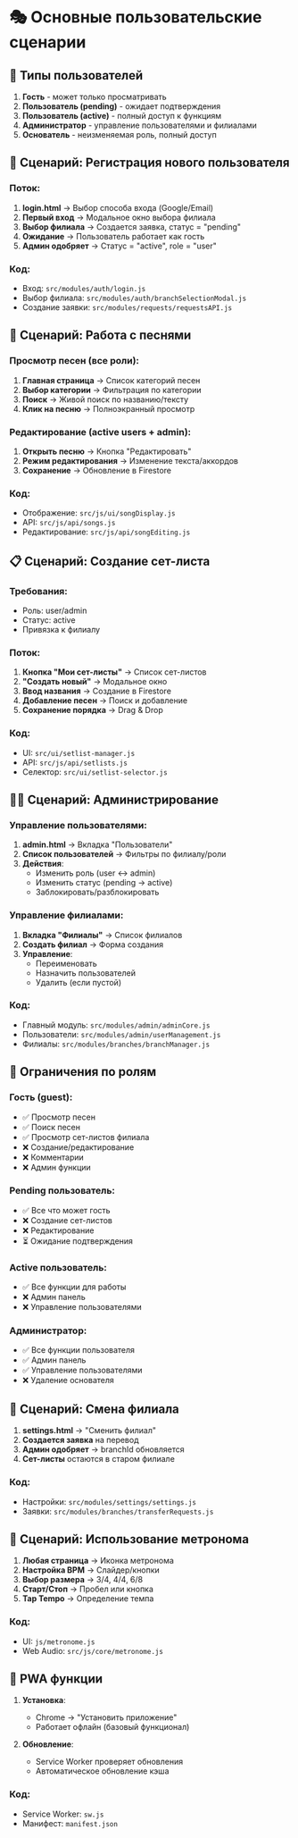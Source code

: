# 🎭 Основные пользовательские сценарии

## 👤 Типы пользователей
1. **Гость** - может только просматривать
2. **Пользователь (pending)** - ожидает подтверждения
3. **Пользователь (active)** - полный доступ к функциям
4. **Администратор** - управление пользователями и филиалами
5. **Основатель** - неизменяемая роль, полный доступ

## 🔐 Сценарий: Регистрация нового пользователя

### Поток:
1. **login.html** → Выбор способа входа (Google/Email)
2. **Первый вход** → Модальное окно выбора филиала
3. **Выбор филиала** → Создается заявка, статус = "pending"
4. **Ожидание** → Пользователь работает как гость
5. **Админ одобряет** → Статус = "active", role = "user"

### Код:
- Вход: `src/modules/auth/login.js`
- Выбор филиала: `src/modules/auth/branchSelectionModal.js`
- Создание заявки: `src/modules/requests/requestsAPI.js`

## 🎵 Сценарий: Работа с песнями

### Просмотр песен (все роли):
1. **Главная страница** → Список категорий песен
2. **Выбор категории** → Фильтрация по категории
3. **Поиск** → Живой поиск по названию/тексту
4. **Клик на песню** → Полноэкранный просмотр

### Редактирование (active users + admin):
1. **Открыть песню** → Кнопка "Редактировать"
2. **Режим редактирования** → Изменение текста/аккордов
3. **Сохранение** → Обновление в Firestore

### Код:
- Отображение: `src/js/ui/songDisplay.js`
- API: `src/js/api/songs.js`
- Редактирование: `src/js/api/songEditing.js`

## 📋 Сценарий: Создание сет-листа

### Требования:
- Роль: user/admin
- Статус: active
- Привязка к филиалу

### Поток:
1. **Кнопка "Мои сет-листы"** → Список сет-листов
2. **"Создать новый"** → Модальное окно
3. **Ввод названия** → Создание в Firestore
4. **Добавление песен** → Поиск и добавление
5. **Сохранение порядка** → Drag & Drop

### Код:
- UI: `src/ui/setlist-manager.js`
- API: `src/js/api/setlists.js`
- Селектор: `src/ui/setlist-selector.js`

## 👨‍💼 Сценарий: Администрирование

### Управление пользователями:
1. **admin.html** → Вкладка "Пользователи"
2. **Список пользователей** → Фильтры по филиалу/роли
3. **Действия**:
   - Изменить роль (user ↔ admin)
   - Изменить статус (pending → active)
   - Заблокировать/разблокировать

### Управление филиалами:
1. **Вкладка "Филиалы"** → Список филиалов
2. **Создать филиал** → Форма создания
3. **Управление**:
   - Переименовать
   - Назначить пользователей
   - Удалить (если пустой)

### Код:
- Главный модуль: `src/modules/admin/adminCore.js`
- Пользователи: `src/modules/admin/userManagement.js`
- Филиалы: `src/modules/branches/branchManager.js`

## 🚫 Ограничения по ролям

### Гость (guest):
- ✅ Просмотр песен
- ✅ Поиск песен
- ✅ Просмотр сет-листов филиала
- ❌ Создание/редактирование
- ❌ Комментарии
- ❌ Админ функции

### Pending пользователь:
- ✅ Все что может гость
- ❌ Создание сет-листов
- ❌ Редактирование
- ⏳ Ожидание подтверждения

### Active пользователь:
- ✅ Все функции для работы
- ❌ Админ панель
- ❌ Управление пользователями

### Администратор:
- ✅ Все функции пользователя
- ✅ Админ панель
- ✅ Управление пользователями
- ❌ Удаление основателя

## 🔄 Сценарий: Смена филиала

1. **settings.html** → "Сменить филиал"
2. **Создается заявка** на перевод
3. **Админ одобряет** → branchId обновляется
4. **Сет-листы** остаются в старом филиале

### Код:
- Настройки: `src/modules/settings/settings.js`
- Заявки: `src/modules/branches/transferRequests.js`

## 🎹 Сценарий: Использование метронома

1. **Любая страница** → Иконка метронома
2. **Настройка BPM** → Слайдер/кнопки
3. **Выбор размера** → 3/4, 4/4, 6/8
4. **Старт/Стоп** → Пробел или кнопка
5. **Tap Tempo** → Определение темпа

### Код:
- UI: `js/metronome.js`
- Web Audio: `src/js/core/metronome.js`

## 📱 PWA функции

1. **Установка**:
   - Chrome → "Установить приложение"
   - Работает офлайн (базовый функционал)

2. **Обновление**:
   - Service Worker проверяет обновления
   - Автоматическое обновление кэша

### Код:
- Service Worker: `sw.js`
- Манифест: `manifest.json`